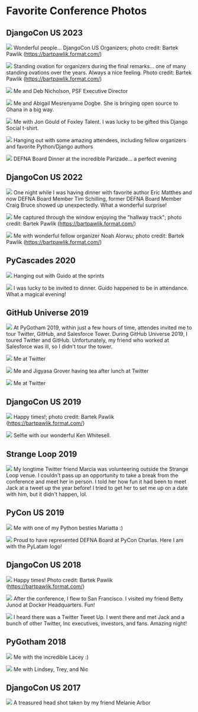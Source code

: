 # Favorite Conference Photos

## DjangoCon US 2023

![](favorite-conference-photos/djangocon-us-2023-organizers-outside.jpg)
Wonderful people... DjangoCon US Organizers; photo credit: Bartek Pawlik (https://bartpawlik.format.com/)

![](favorite-conference-photos/djangocon-us-2023-standing-ovation.jpg)
Standing ovation for organizers during the final remarks... one of many standing ovations over the years. Always a nice feeling. Photo credit: Bartek Pawlik (https://bartpawlik.format.com/)

![](favorite-conference-photos/djangocon-us-2023-me-and-deb.jpg)
Me and Deb Nicholson, PSF Executive Director

![](favorite-conference-photos/djangocon-us-2023-me-and-abigail.jpg)
Me and Abigail Mesrenyame Dogbe. She is bringing open source to Ghana in a big way. 

![](favorite-conference-photos/djangocon-us-2023-me-and-jon.jpg)
Me with Jon Gould of Foxley Talent. I was lucky to be gifted this Django Social t-shirt. 

![](favorite-conference-photos/djangocon-us-2023-hotel-table.jpg)
Hanging out with some amazing attendees, including fellow organizers and favorite Python/Django authors

![](favorite-conference-photos/djangocon-us-2023-board-dinner.jpg)
DEFNA Board Dinner at the incredible Parizade... a perfect evening

## DjangoCon US 2022

![](favorite-conference-photos/djangocon-us-2022-me-and-craig-bruce.jpg)
One night while I was having dinner with favorite author Eric Matthes and now DEFNA Board Member Tim Schilling, former DEFNA Board Member Craig Bruce showed up unexpectedly. What a wonderful surprise! 

![](favorite-conference-photos/djangocon-us-2022-me-outside.jpg)
Me captured through the window enjoying the "hallway track"; photo credit: Bartek Pawlik (https://bartpawlik.format.com/)

![](favorite-conference-photos/djangocon-us-2022-me-with-noah.jpg)
Me with wonderful fellow organizer Noah Alorwu; photo credit: Bartek Pawlik (https://bartpawlik.format.com/)

## PyCascades 2020

![](favorite-conference-photos/pycascades-2020-sprints-hanging-out-with-guido.jpg)
Hanging out with Guido at the sprints

![](favorite-conference-photos/pycascades-2020-dinner-with-guido.jpg)
I was lucky to be invited to dinner. Guido happened to be in attendance. What a magical evening! 
 
## GitHub Universe 2019

![](favorite-conference-photos/github-universe-2019-github-hq-tour.JPG)
At PyGotham 2019, within just a few hours of time, attendes invited me to tour Twitter, GitHub, and Salesforce Tower. During GitHub Universe 2019, I toured Twitter and GitHub. Unfortunately, my friend who worked at Salesforce was ill, so I didn't tour the tower. 

![](favorite-conference-photos/github-universe-2019-twitter-hq-1.jpg)
Me at Twitter

![](favorite-conference-photos/github-universe-2019-lunch-with-jigyasa-at-twitter-hq.jpg)
Me and Jigyasa Grover having tea after lunch at Twitter

![](favorite-conference-photos/github-universe-2019-twitter-hq-2.jpg)
Me at Twitter 

## DjangoCon US 2019

![](favorite-conference-photos/djangocon-us-2019-me.jpg)
Happy times!; photo credit: Bartek Pawlik (https://bartpawlik.format.com/)

![](favorite-conference-photos/djangocon-us-2019-with-ken-whitesell.jpg)
Selfie with our wonderful Ken Whitesell. 

## Strange Loop 2019

![](favorite-conference-photos/strange-loop-2019-me-with-marcia.JPG)
My longtime Twitter friend Marcia was volunteering outside the Strange Loop venue. I couldn't pass up an opportunity to take a break from the conference and meet her in person. I told her how fun it had been to meet Jack at a tweet up the year before! I tried to get her to set me up on a date with him, but it didn't happen, lol. 

## PyCon US 2019

![](favorite-conference-photos/pycon-us-2019-me-and-mariatta.jpg)
Me with one of my Python besties Mariatta :)

![](favorite-conference-photos/pycon-us-2019-pylatam.jpg)
Proud to have represented DEFNA Board at PyCon Charlas. Here I am with the PyLatam logo! 

## DjangoCon US 2018

![](favorite-conference-photos/djangocon-us-2018-me.jpg)
Happy times! Photo credit: Bartek Pawlik (https://bartpawlik.format.com/)

![](favorite-conference-photos/djangocon-us-2018-meeting-betty-junod-at-docker-hq.jpg)
After the conference, I flew to San Francisco. I visited my friend Betty Junod at Docker Headquarters. Fun! 

![](favorite-conference-photos/djangocon-us-2018-meeting-jack-at-a-tweet-up.jpg)
I heard there was a Twitter Tweet Up. I went there and met Jack and a bunch of other Twitter, Inc executives, investors, and fans. Amazing night! 

## PyGotham 2018

![](favorite-conference-photos/pygotham-2018-me-and-lacey.jpg)
Me with the incredible Lacey :)

![](favorite-conference-photos/pygotham-2018-me-lindsey-trey-nic.jpg)
Me with Lindsey, Trey, and Nic

## DjangoCon US 2017

![](favorite-conference-photos/djangocon-us-2017-headshot-by-melanie-arbor.jpg)
A treasured head shot taken by my friend Melanie Arbor
